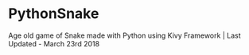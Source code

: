 # PythonSnake
Age old game of Snake made with Python using Kivy Framework | Last Updated - March 23rd 2018
